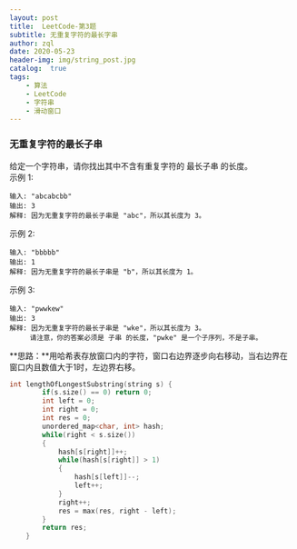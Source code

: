 ```yaml
---
layout: post
title:  LeetCode-第3题
subtitle: 无重复字符的最长字串
author: zql
date: 2020-05-23
header-img: img/string_post.jpg
catalog:  true
tags:
    - 算法
    - LeetCode
    - 字符串
    - 滑动窗口
---
```

### 无重复字符的最长子串  
给定一个字符串，请你找出其中不含有重复字符的 最长子串 的长度。  
示例 1:  
```
输入: "abcabcbb"
输出: 3 
解释: 因为无重复字符的最长子串是 "abc"，所以其长度为 3。
```
示例 2:  
```
输入: "bbbbb"
输出: 1
解释: 因为无重复字符的最长子串是 "b"，所以其长度为 1。
```
示例 3:  
```
输入: "pwwkew"
输出: 3
解释: 因为无重复字符的最长子串是 "wke"，所以其长度为 3。  
     请注意，你的答案必须是 子串 的长度，"pwke" 是一个子序列，不是子串。 
```
**思路：**用哈希表存放窗口内的字符，窗口右边界逐步向右移动，当右边界在窗口内且数值大于1时，左边界右移。  
```c++
int lengthOfLongestSubstring(string s) {
        if(s.size() == 0) return 0;
        int left = 0;
        int right = 0;
        int res = 0;
        unordered_map<char, int> hash;
        while(right < s.size())
        {
            hash[s[right]]++;
            while(hash[s[right]] > 1)
            {
                hash[s[left]]--;
                left++;
            }
            right++;
            res = max(res, right - left);
        }
        return res;
    }
```
